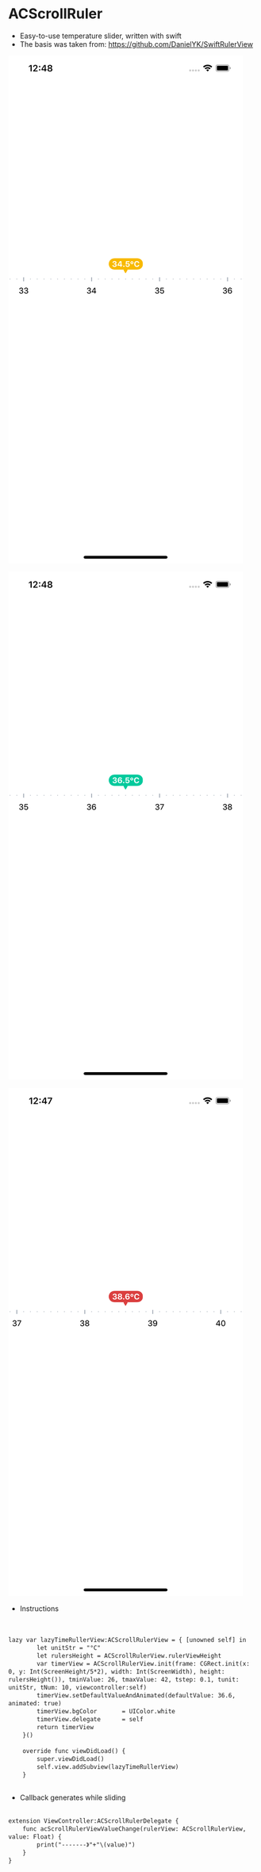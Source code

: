 # ACScrollRuler

- Easy-to-use temperature slider, written with swift
- The basis was taken from: https://github.com/DanielYK/SwiftRulerView

 ![image](https://github.com/Alphacentaura/ACScrollRuler/blob/master/tempLow.png)
  
 ![image](https://github.com/Alphacentaura/ACScrollRuler/blob/master/tempNormal.png)
    
 ![image](https://github.com/Alphacentaura/ACScrollRuler/blob/master/tempHigh.png)

* Instructions

<pre><code>

lazy var lazyTimeRullerView:ACScrollRulerView = { [unowned self] in
        let unitStr = "°C"
        let rulersHeight = ACScrollRulerView.rulerViewHeight
        var timerView = ACScrollRulerView.init(frame: CGRect.init(x: 0, y: Int(ScreenHeight/5*2), width: Int(ScreenWidth), height: rulersHeight()), tminValue: 26, tmaxValue: 42, tstep: 0.1, tunit: unitStr, tNum: 10, viewcontroller:self)
        timerView.setDefaultValueAndAnimated(defaultValue: 36.6, animated: true)
        timerView.bgColor       = UIColor.white
        timerView.delegate      = self
        return timerView
    }()
    
    override func viewDidLoad() {
        super.viewDidLoad()
        self.view.addSubview(lazyTimeRullerView)
    }
    
</code></pre>

* Callback generates while sliding

<pre><code>
extension ViewController:ACScrollRulerDelegate {
    func acScrollRulerViewValueChange(rulerView: ACScrollRulerView, value: Float) {
        print("-------》"+"\(value)")
    }
}
</code></pre>
